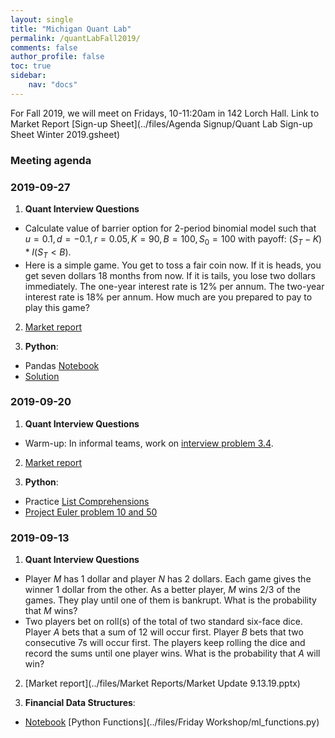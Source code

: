 ```yaml
---
layout: single
title: "Michigan Quant Lab"
permalink: /quantLabFall2019/
comments: false
author_profile: false
toc: true
sidebar:
    nav: "docs"
---
```

For Fall 2019, we will meet on Fridays, 10-11:20am in 142 Lorch Hall.
Link to Market Report [Sign-up Sheet](../files/Agenda Signup/Quant Lab Sign-up Sheet Winter 2019.gsheet)

### Meeting agenda

### 2019-09-27
1. **Quant Interview Questions**
  - Calculate value of barrier option for 2-period binomial model such that $u = 0.1, d = -0.1, r = 0.05, K = 90, B = 100, S_0 = 100$ with payoff: $(S_T - K) * I(S_T < B)$. 
  - Here is a simple game. You get to toss a fair coin now. If it is heads, you get seven dollars 18 months from now. If it is tails, you lose two dollars immediately. The one-year interest rate is 12% per annum. The two-year interest rate is 18% per annum. How much are you prepared to pay to play this game?
  
2. [Market report](https://drive.google.com/open?id=14as8RbguRpPInalCIFvdgqcyVydhWrkA)

3. **Python**:
  - Pandas [Notebook]()
  - [Solution]()

### 2019-09-20
1. **Quant Interview Questions**
  - Warm-up: In informal teams, work on [interview problem 3.4](../files/quantTechnicalQuestions/quantTechnicalQuestions.pdf).
  
2. [Market report](https://drive.google.com/open?id=1JqJYgr9nvOzBhqCGEzJxZbX05U-jGJaL)

3. **Python**:
  - Practice [List Comprehensions](https://www.learnpython.org/en/List_Comprehensions)
  - [Project Euler problem 10 and 50](https://nbviewer.jupyter.org/github/israeldi/quantlab/blob/master/files/Friday%20Workshop/projecteuler-10_50.ipynb) 


### 2019-09-13
1. **Quant Interview Questions**
- Player *M* has 1 dollar and player *N* has 2 dollars. Each game gives the winner 1 dollar from the other. As a better player, *M* wins $2/3$ of the games. They play until one of them is bankrupt. What is the probability that *M* wins?
- Two players bet on roll(s) of the total of two standard six-face dice. Player *A* bets that a sum of 12 will occur first. Player *B* bets that two consecutive $7$s will occur first. The players keep rolling the dice and record the sums until one player wins. What is the probability that *A* will win?
 
2. [Market report](../files/Market Reports/Market Update 9.13.19.pptx)

3. **Financial Data Structures**:
  - [Notebook](https://nbviewer.jupyter.org/github/israeldi/quantlab/blob/master/files/Friday%20Workshop/2_financial_data_structures.ipynb) [Python Functions](../files/Friday Workshop/ml_functions.py)